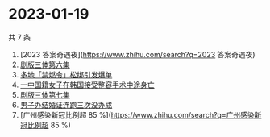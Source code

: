 # 2023-01-19

共 7 条

<!-- BEGIN ZHIHUSEARCH -->
<!-- 最后更新时间 Thu Jan 19 2023 16:27:09 GMT+0800 (China Standard Time) -->
1. [2023 答案奇遇夜](https://www.zhihu.com/search?q=2023 答案奇遇夜)
1. [剧版三体第六集](https://www.zhihu.com/search?q=剧版三体第六集)
1. [多地「禁燃令」松绑引发爆单](https://www.zhihu.com/search?q=多地「禁燃令」松绑引发爆单)
1. [一中国籍女子在韩国接受整容手术中途身亡](https://www.zhihu.com/search?q=一中国籍女子在韩国接受整容手术中途身亡)
1. [剧版三体第七集](https://www.zhihu.com/search?q=剧版三体第七集)
1. [男子办结婚证连跑三次没办成](https://www.zhihu.com/search?q=男子办结婚证连跑三次没办成)
1. [广州感染新冠比例超 85 %](https://www.zhihu.com/search?q=广州感染新冠比例超 85 %)
<!-- END ZHIHUSEARCH -->
